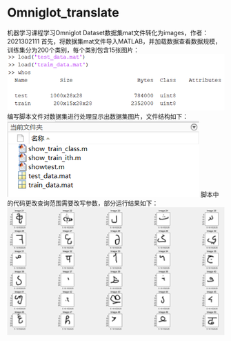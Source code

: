 # Omniglot_translate
机器学习课程学习Omniglot Dataset数据集mat文件转化为images，作者：2021302111
首先，将数据集mat文件导入MATLAB，并加载数据查看数据规模，训练集分为200个类别，每个类别包含15张图片：
![Image Description](images/load.png)
编写脚本文件对数据集进行处理显示出数据集图片，文件结构如下：
![Image Description](images/cons.png)
脚本中的代码更改查询范围需要改写参数，部分运行结果如下：
![Image Description](images/result.png)
